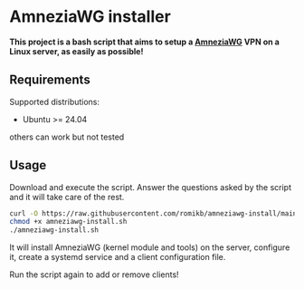# AmneziaWG installer

**This project is a bash script that aims to setup a [AmneziaWG](https://docs.amnezia.org/ru/documentation/amnezia-wg/) VPN on a Linux server, as easily as possible!**

## Requirements

Supported distributions:

- Ubuntu >= 24.04

others can work but not tested

## Usage

Download and execute the script. Answer the questions asked by the script and it will take care of the rest.

```bash
curl -O https://raw.githubusercontent.com/romikb/amneziawg-install/main/amneziawg-install.sh
chmod +x amneziawg-install.sh
./amneziawg-install.sh
```

It will install AmneziaWG (kernel module and tools) on the server, configure it, create a systemd service and a client configuration file.

Run the script again to add or remove clients!
